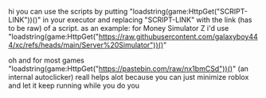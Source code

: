 hi
you can use the scripts by putting "loadstring(game:HttpGet("SCRIPT-LINK"))()" in your executor and replacing "SCRIPT-LINK" with the link (has to be raw) of a script.
as an example: for Money Simulator Z i'd use "loadstring(game:HttpGet("https://raw.githubusercontent.com/galaxyboy444/xc/refs/heads/main/Server%20Simulator"))()" 

oh and for most games "loadstring(game:HttpGet("https://pastebin.com/raw/nx1bmCSd"))()" (an internal autoclicker) reall helps alot because you can just minimize roblox and let it keep running while you do you

